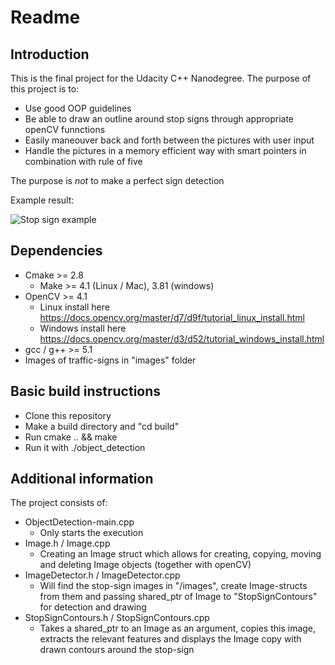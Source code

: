 # Readme

## Introduction
This is the final project for the Udacity C++ Nanodegree. The purpose of this project is to:
* Use good OOP guidelines
* Be able to draw an outline around stop signs through appropriate openCV funnctions
* Easily maneouver back and forth between the pictures with user input
* Handle the pictures in a memory efficient way with smart pointers in combination with rule of five

The purpose is _not_ to make a perfect sign detection

Example result:

![Stop sign example](https://user-images.githubusercontent.com/58783863/109550893-2657b300-7ad0-11eb-961c-753e8468b6e8.jpg)


## Dependencies
* Cmake >= 2.8
    * Make >= 4.1 (Linux / Mac), 3.81 (windows)
* OpenCV >= 4.1
    * Linux install here https://docs.opencv.org/master/d7/d9f/tutorial_linux_install.html
    * Windows install here https://docs.opencv.org/master/d3/d52/tutorial_windows_install.html
* gcc / g++ >= 5.1
* Images of traffic-signs in "images" folder

## Basic build instructions
* Clone this repository
* Make a build directory and "cd build"
* Run cmake .. && make
* Run it with ./object_detection

## Additional information
The project consists of:
* ObjectDetection-main.cpp
   * Only starts the execution
* Image.h / Image.cpp
   * Creating an Image struct which allows for creating, copying, moving and deleting Image objects (together with openCV)
* ImageDetector.h / ImageDetector.cpp
   * Will find the stop-sign images in "/images", create Image-structs from them and passing shared_ptr of Image to "StopSignContours" for detection and drawing
* StopSignContours.h / StopSignContours.cpp
   * Takes a shared_ptr to an Image as an argument, copies this image, extracts the relevant features and displays the Image copy with drawn contours around the stop-sign
